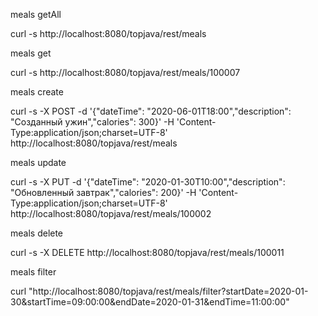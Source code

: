 meals getAll

curl -s http://localhost:8080/topjava/rest/meals

meals get

curl -s http://localhost:8080/topjava/rest/meals/100007

meals create

curl -s -X POST -d '{"dateTime": "2020-06-01T18:00","description": "Созданный ужин","calories": 300}' -H 'Content-Type:application/json;charset=UTF-8' http://localhost:8080/topjava/rest/meals

meals update

curl -s -X PUT -d '{"dateTime": "2020-01-30T10:00","description": "Обновленный завтрак","calories": 200}' -H 'Content-Type:application/json;charset=UTF-8' http://localhost:8080/topjava/rest/meals/100002

meals delete

curl -s -X DELETE http://localhost:8080/topjava/rest/meals/100011

meals filter

curl "http://localhost:8080/topjava/rest/meals/filter?startDate=2020-01-30&startTime=09:00:00&endDate=2020-01-31&endTime=11:00:00"